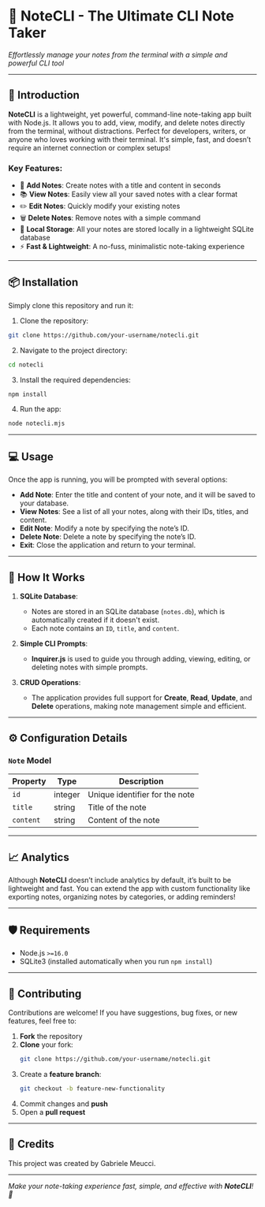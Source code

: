# 📝 NoteCLI - The Ultimate CLI Note Taker

*Effortlessly manage your notes from the terminal with a simple and powerful CLI tool*

---

## 🚀 Introduction

**NoteCLI** is a lightweight, yet powerful, command-line note-taking app built with Node.js. It allows you to add, view, modify, and delete notes directly from the terminal, without distractions. Perfect for developers, writers, or anyone who loves working with their terminal. It's simple, fast, and doesn’t require an internet connection or complex setups!

### Key Features:  
- 📝 **Add Notes**: Create notes with a title and content in seconds  
- 📚 **View Notes**: Easily view all your saved notes with a clear format  
- ✏️ **Edit Notes**: Quickly modify your existing notes  
- 🗑️ **Delete Notes**: Remove notes with a simple command  
- 💾 **Local Storage**: All your notes are stored locally in a lightweight SQLite database  
- ⚡ **Fast & Lightweight**: A no-fuss, minimalistic note-taking experience

---

## 📦 Installation  

Simply clone this repository and run it:

1. Clone the repository:

```bash
git clone https://github.com/your-username/notecli.git
```

2. Navigate to the project directory:

```bash
cd notecli
```

3. Install the required dependencies:

```bash
npm install
```

4. Run the app:

```bash
node notecli.mjs
```

---

## 💻 Usage  

Once the app is running, you will be prompted with several options:

- **Add Note**: Enter the title and content of your note, and it will be saved to your database.  
- **View Notes**: See a list of all your notes, along with their IDs, titles, and content.  
- **Edit Note**: Modify a note by specifying the note’s ID.  
- **Delete Note**: Delete a note by specifying the note’s ID.  
- **Exit**: Close the application and return to your terminal.

---

## 🔧 How It Works  

1. **SQLite Database**:  
   - Notes are stored in an SQLite database (`notes.db`), which is automatically created if it doesn't exist.  
   - Each note contains an `ID`, `title`, and `content`.

2. **Simple CLI Prompts**:  
   - **Inquirer.js** is used to guide you through adding, viewing, editing, or deleting notes with simple prompts.

3. **CRUD Operations**:  
   - The application provides full support for **Create**, **Read**, **Update**, and **Delete** operations, making note management simple and efficient.

---

## ⚙️ Configuration Details  

### `Note` Model  
| Property     | Type     | Description                              |
|--------------|----------|------------------------------------------|
| `id`         | integer  | Unique identifier for the note           |
| `title`      | string   | Title of the note                       |
| `content`    | string   | Content of the note                     |

---

## 📈 Analytics  

Although **NoteCLI** doesn’t include analytics by default, it’s built to be lightweight and fast. You can extend the app with custom functionality like exporting notes, organizing notes by categories, or adding reminders!

---

## 🛡️ Requirements  

- Node.js `>=16.0`  
- SQLite3 (installed automatically when you run `npm install`)  

---

## 🤝 Contributing  

Contributions are welcome! If you have suggestions, bug fixes, or new features, feel free to:

1. **Fork** the repository
2. **Clone** your fork:
   ```bash
   git clone https://github.com/your-username/notecli.git
   ```
3. Create a **feature branch**:
   ```bash
   git checkout -b feature-new-functionality
   ```
4. Commit changes and **push**
5. Open a **pull request**

---

## 🌟 Credits  

This project was created by Gabriele Meucci.

---

*Make your note-taking experience fast, simple, and effective with **NoteCLI**! 📝*
